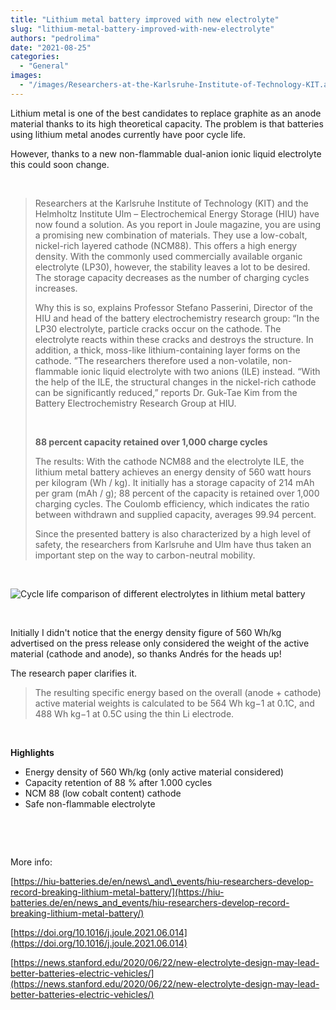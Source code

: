 ```yaml
---
title: "Lithium metal battery improved with new electrolyte"
slug: "lithium-metal-battery-improved-with-new-electrolyte"
authors: "pedrolima"
date: "2021-08-25"
categories:
  - "General"
images:
  - "/images/Researchers-at-the-Karlsruhe-Institute-of-Technology-KIT.avif"
---
```


Lithium metal is one of the best candidates to replace graphite as an anode material thanks to its high theoretical capacity. The problem is that batteries using lithium metal anodes currently have poor cycle life.

However, thanks to a new non-flammable dual-anion ionic liquid electrolyte this could soon change.

 

> Researchers at the Karlsruhe Institute of Technology (KIT) and the Helmholtz Institute Ulm – Electrochemical Energy Storage (HIU) have now found a solution. As you report in Joule magazine, you are using a promising new combination of materials. They use a low-cobalt, nickel-rich layered cathode (NCM88). This offers a high energy density. With the commonly used commercially available organic electrolyte (LP30), however, the stability leaves a lot to be desired. The storage capacity decreases as the number of charging cycles increases.
> 
> Why this is so, explains Professor Stefano Passerini, Director of the HIU and head of the battery electrochemistry research group: “In the LP30 electrolyte, particle cracks occur on the cathode. The electrolyte reacts within these cracks and destroys the structure. In addition, a thick, moss-like lithium-containing layer forms on the cathode. ”The researchers therefore used a non-volatile, non-flammable ionic liquid electrolyte with two anions (ILE) instead. “With the help of the ILE, the structural changes in the nickel-rich cathode can be significantly reduced,” reports Dr. Guk-Tae Kim from the Battery Electrochemistry Research Group at HIU.
> 
>  
> 
> **88 percent capacity retained over 1,000 charge cycles**
> 
> The results: With the cathode NCM88 and the electrolyte ILE, the lithium metal battery achieves an energy density of 560 watt hours per kilogram (Wh / kg). It initially has a storage capacity of 214 mAh per gram (mAh / g); 88 percent of the capacity is retained over 1,000 charging cycles. The Coulomb efficiency, which indicates the ratio between withdrawn and supplied capacity, averages 99.94 percent.
> 
> Since the presented battery is also characterized by a high level of safety, the researchers from Karlsruhe and Ulm have thus taken an important step on the way to carbon-neutral mobility.

 

![Cycle life comparison of different electrolytes in lithium metal battery](images/Cycle-life-comparison-of-different-electrolytes-in-lithium-metal-battery.avif)

 

Initially I didn't notice that the energy density figure of 560 Wh/kg advertised on the press release only considered the weight of the active material (cathode and anode), so thanks Andrés for the heads up!

The research paper clarifies it.

> The resulting specific energy based on the overall (anode + cathode) active material weights is calculated to be 564 Wh kg−1 at 0.1C, and 488 Wh kg−1 at 0.5C using the thin Li electrode.

 

**Highlights**

- Energy density of 560 Wh/kg (only active material considered)
- Capacity retention of 88 % after 1.000 cycles
- NCM 88 (low cobalt content) cathode
- Safe non-flammable electrolyte

 

 

More info:

[https://hiu-batteries.de/en/news\_and\_events/hiu-researchers-develop-record-breaking-lithium-metal-battery/](https://hiu-batteries.de/en/news_and_events/hiu-researchers-develop-record-breaking-lithium-metal-battery/)

[https://doi.org/10.1016/j.joule.2021.06.014](https://doi.org/10.1016/j.joule.2021.06.014)

[https://news.stanford.edu/2020/06/22/new-electrolyte-design-may-lead-better-batteries-electric-vehicles/](https://news.stanford.edu/2020/06/22/new-electrolyte-design-may-lead-better-batteries-electric-vehicles/)

